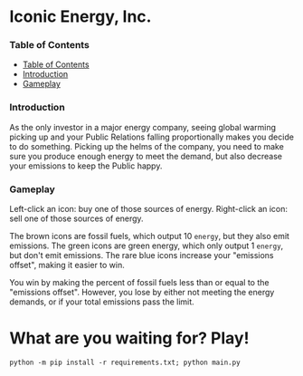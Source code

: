 # Iconic Energy, Inc.

### Table of Contents

* [Table of Contents](#table-of-contents)
* [Introduction](#introduction)
* [Gameplay](#gameplay)

### Introduction
As the only investor in a major energy company, seeing global warming picking up and your Public Relations falling proportionally makes you decide to do something. Picking up the helms of the company, you need to make sure you produce enough energy to meet the demand, but also decrease your emissions to keep the Public happy.

### Gameplay
Left-click an icon: buy one of those sources of energy.
Right-click an icon: sell one of those sources of energy.

The brown icons are fossil fuels, which output 10 `energy`, but they also emit emissions. The green icons are green energy, which only output 1 `energy`, but don't emit emissions. The rare blue icons increase your "emissions offset", making it easier to win.

You win by making the percent of fossil fuels less than or equal to the "emissions offset".
However, you lose by either not meeting the energy demands, or if your total emissions pass the limit.

# What are you waiting for? Play!

`python -m pip install -r requirements.txt; python main.py`